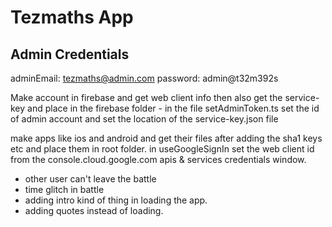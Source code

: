 # Tezmaths App

## Admin Credentials

adminEmail: <tezmaths@admin.com>
password: admin@t32m392s

Make account in firebase and get web client info then also get the service-key and place in the firebase folder - in the file setAdminToken.ts set the id of admin account and set the location of the service-key.json file

make apps like ios and android and get their files after adding the sha1 keys etc and place them in root folder. in useGoogleSignIn set the web client id from the console.cloud.google.com apis & services credentials window.

- other user can't leave the battle
- time glitch in battle
- adding intro kind of thing in loading the app.
- adding quotes instead of loading.